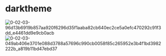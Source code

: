 # darktheme

![0-02-03-96d13b6919b857aa920f6296d35f1aaba82cb640ec2ce5a0efc470292c91f3dd_e4461dd9e9cb0acb](https://github.com/Dipesh2056/Flutter-Light-Dark-Theme-With-Provider/assets/59479709/d5fde3be-68eb-4a3d-ae68-d52e8a1994d9)
![0-02-03-049ab406e3701e088d3788a57696c990cb0058f85c265952e3b4f1bd3982222b_a819b11bd47ebd37](https://github.com/Dipesh2056/Flutter-Light-Dark-Theme-With-Provider/assets/59479709/d3e65365-a396-4932-9362-57cacca6f015)
